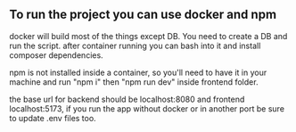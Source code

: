 ## To run the project you can use docker and npm

docker will build most of the things except DB. 
You need to create a DB and run the script.
after container running you can bash into it and install composer dependencies.

npm is not installed inside a container, 
so you'll need to have it in your machine and run "npm i" then "npm run dev" 
inside frontend folder.

the base url for backend should be localhost:8080 and frontend localhost:5173, 
if you run the app without docker or in another port be sure to update .env files too.
